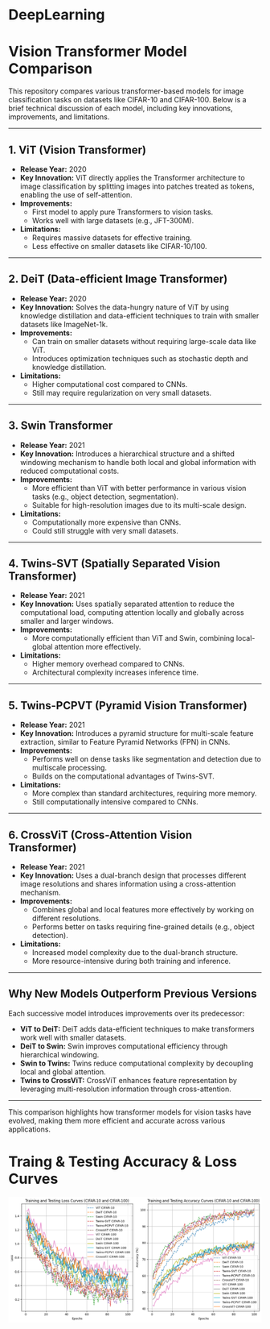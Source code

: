 # DeepLearning

# Vision Transformer Model Comparison

This repository compares various transformer-based models for image classification tasks on datasets like CIFAR-10 and CIFAR-100. Below is a brief technical discussion of each model, including key innovations, improvements, and limitations.

---

## 1. **ViT (Vision Transformer)**
- **Release Year:** 2020
- **Key Innovation:** ViT directly applies the Transformer architecture to image classification by splitting images into patches treated as tokens, enabling the use of self-attention.
- **Improvements:**
  - First model to apply pure Transformers to vision tasks.
  - Works well with large datasets (e.g., JFT-300M).
- **Limitations:**
  - Requires massive datasets for effective training.
  - Less effective on smaller datasets like CIFAR-10/100.

---

## 2. **DeiT (Data-efficient Image Transformer)**
- **Release Year:** 2020
- **Key Innovation:** Solves the data-hungry nature of ViT by using knowledge distillation and data-efficient techniques to train with smaller datasets like ImageNet-1k.
- **Improvements:**
  - Can train on smaller datasets without requiring large-scale data like ViT.
  - Introduces optimization techniques such as stochastic depth and knowledge distillation.
- **Limitations:**
  - Higher computational cost compared to CNNs.
  - Still may require regularization on very small datasets.

---

## 3. **Swin Transformer**
- **Release Year:** 2021
- **Key Innovation:** Introduces a hierarchical structure and a shifted windowing mechanism to handle both local and global information with reduced computational costs.
- **Improvements:**
  - More efficient than ViT with better performance in various vision tasks (e.g., object detection, segmentation).
  - Suitable for high-resolution images due to its multi-scale design.
- **Limitations:**
  - Computationally more expensive than CNNs.
  - Could still struggle with very small datasets.

---

## 4. **Twins-SVT (Spatially Separated Vision Transformer)**
- **Release Year:** 2021
- **Key Innovation:** Uses spatially separated attention to reduce the computational load, computing attention locally and globally across smaller and larger windows.
- **Improvements:**
  - More computationally efficient than ViT and Swin, combining local-global attention more effectively.
- **Limitations:**
  - Higher memory overhead compared to CNNs.
  - Architectural complexity increases inference time.

---

## 5. **Twins-PCPVT (Pyramid Vision Transformer)**
- **Release Year:** 2021
- **Key Innovation:** Introduces a pyramid structure for multi-scale feature extraction, similar to Feature Pyramid Networks (FPN) in CNNs.
- **Improvements:**
  - Performs well on dense tasks like segmentation and detection due to multiscale processing.
  - Builds on the computational advantages of Twins-SVT.
- **Limitations:**
  - More complex than standard architectures, requiring more memory.
  - Still computationally intensive compared to CNNs.

---

## 6. **CrossViT (Cross-Attention Vision Transformer)**
- **Release Year:** 2021
- **Key Innovation:** Uses a dual-branch design that processes different image resolutions and shares information using a cross-attention mechanism.
- **Improvements:**
  - Combines global and local features more effectively by working on different resolutions.
  - Performs better on tasks requiring fine-grained details (e.g., object detection).
- **Limitations:**
  - Increased model complexity due to the dual-branch structure.
  - More resource-intensive during both training and inference.

---

## Why New Models Outperform Previous Versions
Each successive model introduces improvements over its predecessor:
- **ViT to DeiT:** DeiT adds data-efficient techniques to make transformers work well with smaller datasets.
- **DeiT to Swin:** Swin improves computational efficiency through hierarchical windowing.
- **Swin to Twins:** Twins reduce computational complexity by decoupling local and global attention.
- **Twins to CrossViT:** CrossViT enhances feature representation by leveraging multi-resolution information through cross-attention.

---

This comparison highlights how transformer models for vision tasks have evolved, making them more efficient and accurate across various applications.



# Traing & Testing Accuracy & Loss Curves 
![Alt Text](graph.png)

